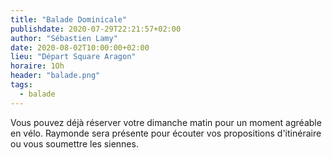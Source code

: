 ```yaml
---
title: "Balade Dominicale"
publishdate: 2020-07-29T22:21:57+02:00
author: "Sébastien Lamy"
date: 2020-08-02T10:00:00+02:00
lieu: "Départ Square Aragon"
horaire: 1Oh
header: "balade.png"
tags:
  - balade
---
```


Vous pouvez déjà réserver votre dimanche matin pour un moment agréable en vélo.
Raymonde sera présente pour écouter vos propositions d'itinéraire ou vous 
soumettre les siennes.